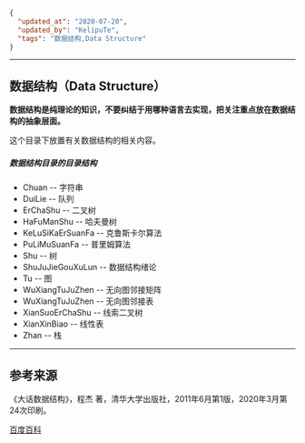 ```json
{
  "updated_at": "2020-07-20",
  "updated_by": "KelipuTe",
  "tags": "数据结构,Data Structure"
}
```

---

## 数据结构（Data Structure）

**数据结构是纯理论的知识，不要纠结于用哪种语言去实现，把关注重点放在数据结构的抽象层面。**

这个目录下放置有关数据结构的相关内容。

##### 数据结构目录的目录结构

- Chuan -- 字符串
- DuiLie -- 队列
- ErChaShu -- 二叉树
- HaFuManShu -- 哈夫曼树
- KeLuSiKaErSuanFa -- 克鲁斯卡尔算法
- PuLiMuSuanFa -- 普里姆算法
- Shu -- 树
- ShuJuJieGouXuLun -- 数据结构绪论
- Tu -- 图
- WuXiangTuJuZhen -- 无向图邻接矩阵
- WuXiangTuJuZhen -- 无向图邻接表
- XianSuoErChaShu -- 线索二叉树
- XianXinBiao -- 线性表
- Zhan -- 栈

---

## 参考来源

《大话数据结构》，程杰 著，清华大学出版社，2011年6月第1版，2020年3月第24次印刷。

[百度百科](https://baike.baidu.com)